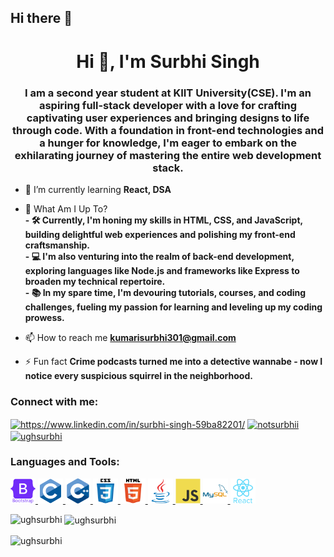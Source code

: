 ## Hi there 👋
<h1 align="center">Hi 👋, I'm Surbhi Singh</h1>
<h3 align="center">I am a second year student at KIIT University(CSE). I'm an aspiring full-stack developer with a love for crafting captivating user experiences and bringing designs to life through code. With a foundation in front-end technologies and a hunger for knowledge, I'm eager to embark on the exhilarating journey of mastering the entire web development stack.</h3>

- 🌱 I’m currently learning **React, DSA**

- 👀 What Am I Up To? **<br>- 🛠️ Currently, I'm honing my skills in HTML, CSS, and JavaScript, building delightful web experiences and polishing my front-end craftsmanship.<br>- 💻 I'm also venturing into the realm of back-end development, exploring languages like Node.js and frameworks like Express to broaden my technical repertoire.<br>- 📚 In my spare time, I'm devouring tutorials, courses, and coding challenges, fueling my passion for learning and leveling up my coding prowess.**

- 📫 How to reach me **kumarisurbhi301@gmail.com**

- ⚡ Fun fact **Crime podcasts turned me into a detective wannabe - now I notice every suspicious squirrel in the neighborhood.**

<h3 align="left">Connect with me:</h3>
<p align="left">
<a href="https://linkedin.com/in/https://www.linkedin.com/in/surbhi-singh-59ba82201/" target="blank"><img align="center" src="https://raw.githubusercontent.com/rahuldkjain/github-profile-readme-generator/master/src/images/icons/Social/linked-in-alt.svg" alt="https://www.linkedin.com/in/surbhi-singh-59ba82201/" height="30" width="40" /></a>
<a href="https://instagram.com/notsurbhii" target="blank"><img align="center" src="https://raw.githubusercontent.com/rahuldkjain/github-profile-readme-generator/master/src/images/icons/Social/instagram.svg" alt="notsurbhii" height="30" width="40" /></a>
<a href="https://www.leetcode.com/ughsurbhi" target="blank"><img align="center" src="https://raw.githubusercontent.com/rahuldkjain/github-profile-readme-generator/master/src/images/icons/Social/leet-code.svg" alt="ughsurbhi" height="30" width="40" /></a>
</p>

<h3 align="left">Languages and Tools:</h3>
<p align="left"> <a href="https://getbootstrap.com" target="_blank" rel="noreferrer"> <img src="https://raw.githubusercontent.com/devicons/devicon/master/icons/bootstrap/bootstrap-plain-wordmark.svg" alt="bootstrap" width="40" height="40"/> </a> <a href="https://www.cprogramming.com/" target="_blank" rel="noreferrer"> <img src="https://raw.githubusercontent.com/devicons/devicon/master/icons/c/c-original.svg" alt="c" width="40" height="40"/> </a> <a href="https://www.w3schools.com/cpp/" target="_blank" rel="noreferrer"> <img src="https://raw.githubusercontent.com/devicons/devicon/master/icons/cplusplus/cplusplus-original.svg" alt="cplusplus" width="40" height="40"/> </a> <a href="https://www.w3schools.com/css/" target="_blank" rel="noreferrer"> <img src="https://raw.githubusercontent.com/devicons/devicon/master/icons/css3/css3-original-wordmark.svg" alt="css3" width="40" height="40"/> </a> <a href="https://www.w3.org/html/" target="_blank" rel="noreferrer"> <img src="https://raw.githubusercontent.com/devicons/devicon/master/icons/html5/html5-original-wordmark.svg" alt="html5" width="40" height="40"/> </a> <a href="https://www.java.com" target="_blank" rel="noreferrer"> <img src="https://raw.githubusercontent.com/devicons/devicon/master/icons/java/java-original.svg" alt="java" width="40" height="40"/> </a> <a href="https://developer.mozilla.org/en-US/docs/Web/JavaScript" target="_blank" rel="noreferrer"> <img src="https://raw.githubusercontent.com/devicons/devicon/master/icons/javascript/javascript-original.svg" alt="javascript" width="40" height="40"/> </a> <a href="https://www.mysql.com/" target="_blank" rel="noreferrer"> <img src="https://raw.githubusercontent.com/devicons/devicon/master/icons/mysql/mysql-original-wordmark.svg" alt="mysql" width="40" height="40"/> </a> <a href="https://reactjs.org/" target="_blank" rel="noreferrer"> <img src="https://raw.githubusercontent.com/devicons/devicon/master/icons/react/react-original-wordmark.svg" alt="react" width="40" height="40"/> </a> </p>

<p><img align="left" src="https://github-readme-stats.vercel.app/api/top-langs?username=ughsurbhi&show_icons=true&locale=en&layout=compact" alt="ughsurbhi" /></p>

<p>&nbsp;<img align="center" src="https://github-readme-stats.vercel.app/api?username=ughsurbhi&show_icons=true&locale=en" alt="ughsurbhi" /></p>

<p><img align="center" src="https://github-readme-streak-stats.herokuapp.com/?user=ughsurbhi&" alt="ughsurbhi" /></p>

<!--
**ughsurbhi/ughsurbhi** is a ✨ _special_ ✨ repository because its `README.md` (this file) appears on your GitHub profile.

Here are some ideas to get you started:

- 🔭 I’m currently working on ...
- 🌱 I’m currently learning ...
- 👯 I’m looking to collaborate on ...
- 🤔 I’m looking for help with ...
- 💬 Ask me about ...
- 📫 How to reach me: ...
- 😄 Pronouns: ...
- ⚡ Fun fact: ...
-->

